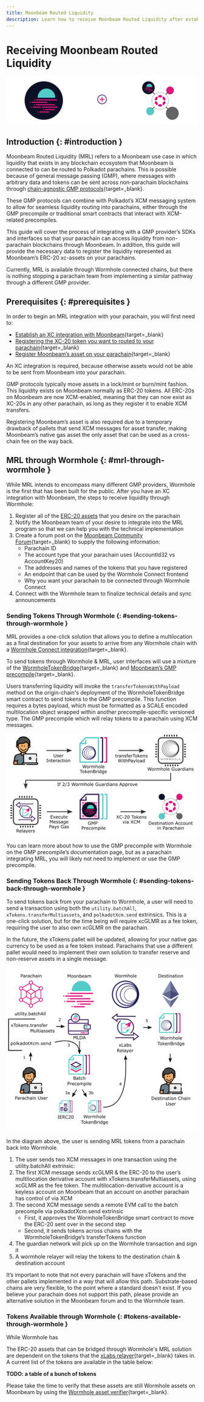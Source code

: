 ```yaml
---
title: Moonbeam Routed Liquidity
description: Learn how to receive Moonbeam Routed Liquidity after establishing a cross-chain integration with a Moonbeam-based network.  
---
```


# Receiving Moonbeam Routed Liquidity

![XCM Overview Banner](/images/builders/interoperability/xcm/xc-integration/xc-integration-banner.png)

## Introduction {: #introduction }

Moonbeam Routed Liquidity (MRL) refers to a Moonbeam use case in which liquidity that exists in any blockchain ecosystem that Moonbeam is connected to can be routed to Polkadot parachains. This is possible because of general message passing (GMP), where messages with arbitrary data and tokens can be sent across non-parachain blockchains through [chain-agnostic GMP protocols](/builders/interoperability/protocols){target=_blank}.  

These GMP protocols can combine with Polkadot’s XCM messaging system to allow for seamless liquidity routing into parachains, either through the GMP precompile or traditional smart contracts that interact with XCM-related precompiles.

This guide will cover the process of integrating with a GMP provider’s SDKs and interfaces so that your parachain can access liquidity from non-parachain blockchains through Moonbeam. In addition, this guide will provide the necessary data to register the liquidity represented as Moonbeam’s ERC-20 xc-assets on your parachains.

Currently, MRL is available through Wormhole connected chains, but there is nothing stopping a parachain team from implementing a similar pathway through a different GMP provider.  

## Prerequisites {: #prerequisites }

In order to begin an MRL integration with your parachain, you will first need to:  

- [Establish an XC integration with Moonbeam](/builders/interoperability/xcm/xc-integration){target=_blank}
- [Registering the XC-20 token you want to routed to your parachain](/builders/interoperability/xcm/xc-integration#register-local-xc-20s-erc-20s){target=_blank}
- [Register Moonbeam’s asset on your parachain](/builders/interoperability/xcm/xc-integration#moonbeam-native-tokens){target=_blank}

An XC integration is required, because otherwise assets would not be able to be sent from Moonbeam into your parachain.  

GMP protocols typically move assets in a lock/mint or burn/mint fashion. This liquidity exists on Moonbeam normally as ERC-20 tokens. All ERC-20s on Moonbeam are now XCM-enabled, meaning that they can now exist as XC-20s in any other parachain, as long as they register it to enable XCM transfers.  

Registering Moonbeam’s asset is also required due to a temporary drawback of pallets that send XCM messages for asset transfer, making Moonbeam’s native gas asset the only asset that can be used as a cross-chain fee on the way back.  

## MRL through Wormhole {: #mrl-through-wormhole }

While MRL intends to encompass many different GMP providers, Wormhole is the first that has been built for the public. After you have an XC integration with Moonbeam, the steps to receive liquidity through Wormhole:  

1. Register all of the [ERC-20 assets](#tokens-available-through-wormhole) that you desire on the parachain
2. Notify the Moonbeam team of your desire to integrate into the MRL program so that we can help you with the technical implementation
3. Create a forum post on the [Moonbeam Community Forum](https://forum.moonbeam.foundation/){target=_blank} to supply the following information:
    - Parachain ID  
    - The account type that your parachain uses (AccountId32 vs AccountKey20)  
    - The addresses and names of the tokens that you have registered  
    - An endpoint that can be used by the Wormhole Connect frontend  
    - Why you want your parachain to be connected through Wormhole Connect  
4. Connect with the Wormhole team to finalize technical details and sync announcements  

### Sending Tokens Through Wormhole {: #sending-tokens-through-wormhole }

MRL provides a one-click solution that allows you to define a multilocation as a final destination for your assets to arrive from any Wormhole chain with a [Wormhole Connect integration](https://wormhole.com/connect/){target=_blank}.  

To send tokens through Wormhole & MRL, user interfaces will use a mixture of the [WormholeTokenBridge](https://github.com/wormhole-foundation/wormhole/blob/main/ethereum/contracts/bridge/interfaces/ITokenBridge.sol){target=_blank} and [Moonbeam’s GMP precompile](/builders/pallets-precompiles/precompiles/gmp){target=_blank}.  

Users transferring liquidity will invoke the `transferTokensWithPayload` method on the origin-chain's deployment of the WormholeTokenBridge smart contract to send tokens to the GMP precompile. This function requires a bytes payload, which must be formatted as a SCALE encoded multilocation object wrapped within another precompile-specific versioned type. The GMP precompile which will relay tokens to a parachain using XCM messages.  

![Transfering wormhole MRL](/images/builders/interoperability/mrl/mrl-1.png)

You can learn more about how to use the GMP precompile with Wormhole on the GMP precompile’s documentation page, but as a parachain integrating MRL, you will likely not need to implement or use the GMP precompile.  

### Sending Tokens Back Through Wormhole {: #sending-tokens-back-through-wormhole }

To send tokens back from your parachain to Wormhole, a user will need to send a transaction using both the `utility.batchAll`, `xTokens.transferMultiassets`, and `polkadotXcm.send` extrinsics. This is a one-click solution, but for the time being will require xcGLMR as a fee token, requiring the user to also own xcGLMR on the parachain.  

In the future, the xTokens pallet will be updated, allowing for your native gas currency to be used as a fee token instead. Parachains that use a different pallet would need to implement their own solution to transfer reserve and non-reserve assets in a single message.  

![Transfering wormhole MRL out](/images/builders/interoperability/mrl/mrl-2.png)

In the diagram above, the user is sending MRL tokens from a parachain back into Wormhole.

1. The user sends two XCM messages in one transaction using the utility.batchAll extrinsic:
2. The first XCM message sends xcGLMR & the ERC-20 to the user’s multilocation derivative account with xTokens.transferMultiassets, using xcGLMR as the fee token. The multilocation-derivative account is a keyless account on Moonbeam that an account on another parachain has control of via XCM
3. The second XCM message sends a remote EVM call to the batch precompile via polkadotXcm.send extrinsic
    - First, it approves the WormholeTokenBridge smart contract to move the ERC-20 sent over in the second step 
    - Second, it sends tokens across chains with the WormholeTokenBridge’s transferTokens function
4. The guardian network will pick up on the Wormhole transaction and sign it 
5. A wormhole relayer will relay the tokens to the destination chain & destination account

It’s important to note that not every parachain will have xTokens and the other pallets implemented in a way that will allow this path. Substrate-based chains are very flexible, to the point where a standard doesn’t exist. If you believe your parachain does not support this path, please provide an alternative solution in the Moonbeam forum and to the Wormhole team.  

### Tokens Available through Wormhole {: #tokens-available-through-wormhole }

While Wormhole has

The ERC-20 assets that can be bridged through Wormhole's MRL solution are dependent on the tokens that the [xLabs relayer](https://xlabs.xyz/){target=_blank} takes in. A current list of the tokens are available in the table below:  

**TODO: a table of a bunch of tokens**

Please take the time to verify that these assets are still Wormhole assets on Moonbeam by using the [Wormhole asset verifier](https://www.portalbridge.com/#/token-origin-verifier){target=_blank}.  
